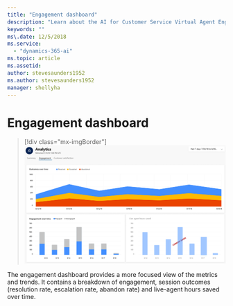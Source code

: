 ```yaml
---
title: "Engagement dashboard"
description: "Learn about the AI for Customer Service Virtual Agent Engagement dashboard."
keywords: ""
ms\.date: 12/5/2018
ms.service:
  - "dynamics-365-ai"
ms.topic: article
ms.assetid: 
author: stevesaunders1952
ms.author: stevesaunders1952
manager: shellyha
---
```


# Engagement dashboard

> [!div class="mx-imgBorder"]
> ![Engagement dashboard](media/dash-engagement-1.PNG)

The engagement dashboard provides a more focused view of the metrics and trends. It contains a breakdown of engagement, session outcomes (resolution rate, escalation rate, abandon rate) and live-agent hours saved over time.